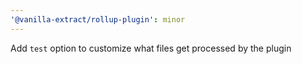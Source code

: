 ```yaml
---
'@vanilla-extract/rollup-plugin': minor
---
```


Add `test` option to customize what files get processed by the plugin
